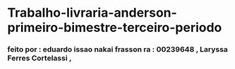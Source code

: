# Trabalho-livraria-anderson-primeiro-bimestre-terceiro-periodo #

### feito por : eduardo issao  nakai frasson ra : 00239648 , Laryssa Ferres Cortelassi , ###
